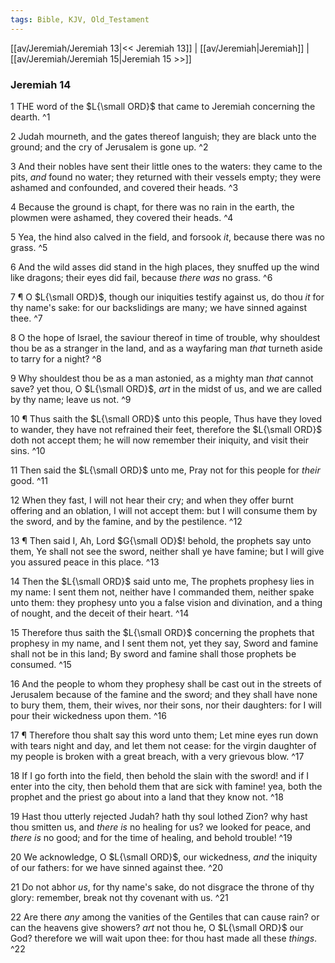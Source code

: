 ```yaml
---
tags: Bible, KJV, Old_Testament
---
```


[[av/Jeremiah/Jeremiah 13|<< Jeremiah 13]] | [[av/Jeremiah|Jeremiah]] | [[av/Jeremiah/Jeremiah 15|Jeremiah 15 >>]]

### Jeremiah 14

1 THE word of the $L{\small ORD}$ that came to Jeremiah concerning the dearth. ^1

2 Judah mourneth, and the gates thereof languish; they are black unto the ground; and the cry of Jerusalem is gone up. ^2

3 And their nobles have sent their little ones to the waters: they came to the pits, _and_ found no water; they returned with their vessels empty; they were ashamed and confounded, and covered their heads. ^3

4 Because the ground is chapt, for there was no rain in the earth, the plowmen were ashamed, they covered their heads. ^4

5 Yea, the hind also calved in the field, and forsook _it_, because there was no grass. ^5

6 And the wild asses did stand in the high places, they snuffed up the wind like dragons; their eyes did fail, because _there_ _was_ no grass. ^6

7 ¶ O $L{\small ORD}$, though our iniquities testify against us, do thou _it_ for thy name's sake: for our backslidings are many; we have sinned against thee. ^7

8 O the hope of Israel, the saviour thereof in time of trouble, why shouldest thou be as a stranger in the land, and as a wayfaring man _that_ turneth aside to tarry for a night? ^8

9 Why shouldest thou be as a man astonied, as a mighty man _that_ cannot save? yet thou, O $L{\small ORD}$, _art_ in the midst of us, and we are called by thy name; leave us not. ^9

10 ¶ Thus saith the $L{\small ORD}$ unto this people, Thus have they loved to wander, they have not refrained their feet, therefore the $L{\small ORD}$ doth not accept them; he will now remember their iniquity, and visit their sins. ^10

11 Then said the $L{\small ORD}$ unto me, Pray not for this people for _their_ good. ^11

12 When they fast, I will not hear their cry; and when they offer burnt offering and an oblation, I will not accept them: but I will consume them by the sword, and by the famine, and by the pestilence. ^12

13 ¶ Then said I, Ah, Lord $G{\small OD}$! behold, the prophets say unto them, Ye shall not see the sword, neither shall ye have famine; but I will give you assured peace in this place. ^13

14 Then the $L{\small ORD}$ said unto me, The prophets prophesy lies in my name: I sent them not, neither have I commanded them, neither spake unto them: they prophesy unto you a false vision and divination, and a thing of nought, and the deceit of their heart. ^14

15 Therefore thus saith the $L{\small ORD}$ concerning the prophets that prophesy in my name, and I sent them not, yet they say, Sword and famine shall not be in this land; By sword and famine shall those prophets be consumed. ^15

16 And the people to whom they prophesy shall be cast out in the streets of Jerusalem because of the famine and the sword; and they shall have none to bury them, them, their wives, nor their sons, nor their daughters: for I will pour their wickedness upon them. ^16

17 ¶ Therefore thou shalt say this word unto them; Let mine eyes run down with tears night and day, and let them not cease: for the virgin daughter of my people is broken with a great breach, with a very grievous blow. ^17

18 If I go forth into the field, then behold the slain with the sword! and if I enter into the city, then behold them that are sick with famine! yea, both the prophet and the priest go about into a land that they know not. ^18

19 Hast thou utterly rejected Judah? hath thy soul lothed Zion? why hast thou smitten us, and _there_ _is_ no healing for us? we looked for peace, and _there_ _is_ no good; and for the time of healing, and behold trouble! ^19

20 We acknowledge, O $L{\small ORD}$, our wickedness, _and_ the iniquity of our fathers: for we have sinned against thee. ^20

21 Do not abhor _us_, for thy name's sake, do not disgrace the throne of thy glory: remember, break not thy covenant with us. ^21

22 Are there _any_ among the vanities of the Gentiles that can cause rain? or can the heavens give showers? _art_ not thou he, O $L{\small ORD}$ our God? therefore we will wait upon thee: for thou hast made all these _things_. ^22
